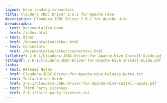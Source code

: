 ```yaml
---
layout: blue-landing-connectors
title: Cloudera JDBC Driver 2.6.1 for Apache Hive
description: Cloudera JDBC Driver 2.6.1 for Apache Hive
breadcrumbs:
- text: Documentation Home
  href: /index.html
- text: Other
  href: /documentation/other.html
- text: Connectors
  href: /documentation/other/connectors.html
titlehref: 2-6-1/Cloudera-JDBC-Driver-for-Apache-Hive-Install-Guide.pdf
titlepdf: 2-6-1/Cloudera-JDBC-Driver-for-Apache-Hive-Install-Guide.pdf
links:
- text: Release Notes
  href: Cloudera-JDBC-Driver-for-Apache-Hive-Release-Notes.txt
- text: Installation Guide
  href: 2-6-1/Cloudera-JDBC-Driver-for-Apache-Hive-Install-Guide.pdf
- text: Third Party Licenses
  href: 2-6-1/third-party-licenses.txt
---
```

